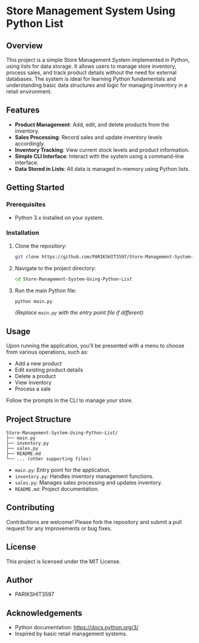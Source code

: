 # Store Management System Using Python List

## Overview

This project is a simple Store Management System implemented in Python, using lists for data storage. It allows users to manage store inventory, process sales, and track product details without the need for external databases. The system is ideal for learning Python fundamentals and understanding basic data structures and logic for managing inventory in a retail environment.

## Features

- **Product Management**: Add, edit, and delete products from the inventory.
- **Sales Processing**: Record sales and update inventory levels accordingly.
- **Inventory Tracking**: View current stock levels and product information.
- **Simple CLI Interface**: Interact with the system using a command-line interface.
- **Data Stored in Lists**: All data is managed in-memory using Python lists.

## Getting Started

### Prerequisites

- Python 3.x installed on your system.

### Installation

1. Clone the repository:
   ```bash
   git clone https://github.com/PARIKSHIT3597/Store-Management-System-Using-Python-List.git
   ```
2. Navigate to the project directory:
   ```bash
   cd Store-Management-System-Using-Python-List
   ```
3. Run the main Python file:
   ```bash
   python main.py
   ```
   *(Replace `main.py` with the entry point file if different)*

## Usage

Upon running the application, you'll be presented with a menu to choose from various operations, such as:

- Add a new product
- Edit existing product details
- Delete a product
- View inventory
- Process a sale

Follow the prompts in the CLI to manage your store.

## Project Structure

```
Store-Management-System-Using-Python-List/
├── main.py
├── inventory.py
├── sales.py
├── README.md
└── ... (other supporting files)
```

- `main.py`: Entry point for the application.
- `inventory.py`: Handles inventory management functions.
- `sales.py`: Manages sales processing and updates inventory.
- `README.md`: Project documentation.

## Contributing

Contributions are welcome! Please fork the repository and submit a pull request for any improvements or bug fixes.

## License

This project is licensed under the MIT License.

## Author

- PARIKSHIT3597

## Acknowledgements

- Python documentation: https://docs.python.org/3/
- Inspired by basic retail management systems.
